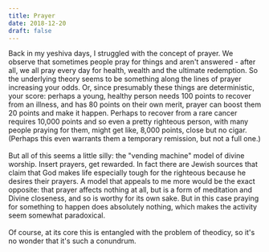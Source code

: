 ```yaml
---
title: Prayer
date: 2018-12-20
draft: false
---
```


Back in my yeshiva days, I struggled with the concept of prayer. We
observe that sometimes people pray for things and aren't answered -
after all, we all pray every day for health, wealth and the ultimate
redemption. So the underlying theory seems to be something along the
lines of prayer increasing your odds. Or, since presumably these things
are deterministic, your score: perhaps a young, healthy person needs 100
points to recover from an illness, and has 80 points on their own merit,
prayer can boost them 20 points and make it happen. Perhaps to recover
from a rare cancer requires 10,000 points and so even a pretty righteous
person, with many people praying for them, might get like, 8,000 points,
close but no cigar. (Perhaps this even warrants them a temporary
remission, but not a full one.)\
\
But all of this seems a little silly: the "vending machine" model of
divine worship. Insert prayers, get rewarded. In fact there are Jewish
sources that claim that God makes life especially tough for the
righteous because he desires their prayers. A model that appeals to me
more would be the exact opposite: that prayer affects nothing at all,
but is a form of meditation and Divine closeness, and so is worthy for
its own sake. But in this case praying for something to happen does
absolutely nothing, which makes the activity seem somewhat paradoxical.\
\
Of course, at its core this is entangled with the problem of theodicy,
so it's no wonder that it's such a conundrum.
